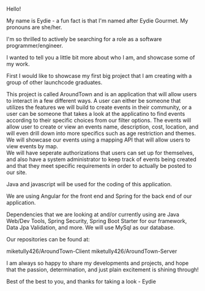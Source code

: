 Hello!  

My name is Eydie - a fun fact is that I'm named after Eydie Gourmet.  My pronouns are she/her.  

I'm so thrilled to actively be searching for a role as a software programmer/engineer.  

I wanted to tell you a little bit more about who I am, and showcase some of my work.  

First I would like to showcase my first big project that I am creating with a group of other launchcode graduates.

This project is called AroundTown and is an application that will allow users to interact in a few different ways.  A user can either be someone that utilizes the features we will build to create events in their community, or a user can be someone that takes a look at the applicatino to find events according to their specific choices from our filter options.  The events will allow user to create or view an events name, description, cost, location, and will even drill down into more specifics such as age restriction and themes.  We will showcase our events using a mapping API that will allow users to view events by map.  
We will have seperate authorizations that users can set up for themselves, and also have a system administrator to keep track of events being created and that they meet specific requirements in order to actually be posted to our site.

Java and javascript will be used for the coding of this application.  

We are using Angular for the front end and Spring for the back end of our application.  

Dependencies that we are looking at and/or currently using are Java Web/Dev Tools, Spring Security, Spring Boot Starter for our framework, Data Jpa Validation, and more.  We will use MySql as our database.  

Our repositories can be found at:

miketully426/AroundTown-Client
miketully426/AroundTown-Server

I am always so happy to share my developments and projects, and hope that the passion, determination, and just plain excitement is shining through!

Best of the best to you, and thanks for taking a look - Eydie
